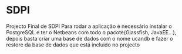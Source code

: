 # SDPI
Projecto Final de SDPI
Para rodar a aplicação é necessário instalar o PostgreSQL e ter o Netbeans com todo o pacote(Glassfish, JavaEE...), depois basta criar uma base de dados com o nome ucandb e fazer o restore da base de dados que está incluido no projecto
